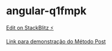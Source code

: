 # angular-q1fmpk

[Edit on StackBlitz ⚡️](https://stackblitz.com/edit/angular-q1fmpk)

[Link para demonstração do Método Post](https://my-json-server.typicode.com/fuhr-br/angular-q1fmpk/posts)
